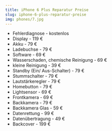```yaml
---
title: iPhone 6 Plus Reparatur Preise
slug: iphone-6-plus-reparatur-preise
img: phones/7.jpg
---
```


- Fehlerdiagnose - kostenlos
- Display - 119 €
- Akku - 79 €
- Ladebuchse - 79 €
- Software - 69 €
- Wasserschaden, chemische Reinigung - 69 €
- kleine Reinigung - 39 €
- Standby (Ein/ Aus-Schalter) - 79 €
- Stummschalter - 79 €
- Lautstärkeregler - 79 €
- Homebutton - 79 €
- Lightsensor - 69 €
- Frontkamera - 69 €
- Backkamera - 79 €
- Backkamera Glas - 59 €
- Datenrettung - 99 €
- Datenübertragung - 49 €
- Backcover - 199 €
